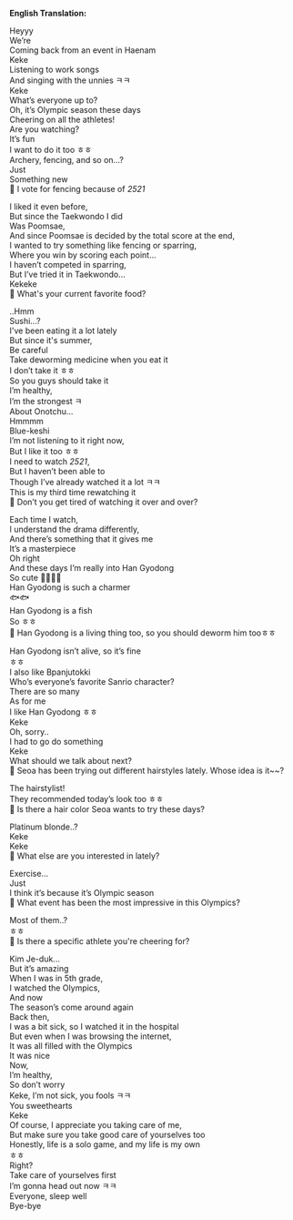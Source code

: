 **English Translation:**

Heyyy  
We’re  
Coming back from an event in Haenam  
Keke  
Listening to work songs  
And singing with the unnies ㅋㅋ  
Keke  
What’s everyone up to?  
Oh, it’s Olympic season these days  
Cheering on all the athletes!  
Are you watching?  
It’s fun  
I want to do it too ㅎㅎ  
Archery, fencing, and so on...?  
Just  
Something new  
🌊 I vote for fencing because of *2521*

I liked it even before,  
But since the Taekwondo I did  
Was Poomsae,  
And since Poomsae is decided by the total score at the end,  
I wanted to try something like fencing or sparring,  
Where you win by scoring each point...  
I haven’t competed in sparring,  
But I’ve tried it in Taekwondo...  
Kekeke  
🌊 What's your current favorite food?

..Hmm  
Sushi...?  
I've been eating it a lot lately  
But since it's summer,  
Be careful  
Take deworming medicine when you eat it  
I don’t take it ㅎㅎ  
So you guys should take it  
I’m healthy,  
I’m the strongest ㅋ  
About Onotchu...  
Hmmmm  
Blue-keshi  
I’m not listening to it right now,  
But I like it too ㅎㅎ  
I need to watch *2521*,  
But I haven’t been able to  
Though I’ve already watched it a lot ㅋㅋ  
This is my third time rewatching it  
🌊 Don’t you get tired of watching it over and over?

Each time I watch,  
I understand the drama differently,  
And there’s something that it gives me  
It’s a masterpiece  
Oh right  
And these days I’m really into Han Gyodong  
So cute 🥺🥺💓💓  
Han Gyodong is such a charmer  
🐟🐟  
Han Gyodong is a fish  
So ㅎㅎ  
🌊 Han Gyodong is a living thing too, so you should deworm him tooㅎㅎ

Han Gyodong isn’t alive, so it’s fine  
ㅎㅎ  
I also like Bpanjutokki  
Who’s everyone’s favorite Sanrio character?  
There are so many  
As for me  
I like Han Gyodong ㅎㅎ  
Keke  
Oh, sorry..  
I had to go do something  
Keke  
What should we talk about next?  
🌊 Seoa has been trying out different hairstyles lately. Whose idea is it~~?

The hairstylist!  
They recommended today’s look too ㅎㅎ  
🌊 Is there a hair color Seoa wants to try these days?

Platinum blonde..?  
Keke  
Keke  
🌊 What else are you interested in lately?

Exercise...  
Just  
I think it’s because it’s Olympic season  
🌊 What event has been the most impressive in this Olympics?

Most of them..?  
ㅎㅎ  
🌊 Is there a specific athlete you're cheering for?

Kim Je-duk...  
But it’s amazing  
When I was in 5th grade,  
I watched the Olympics,  
And now  
The season’s come around again  
Back then,  
I was a bit sick, so I watched it in the hospital  
But even when I was browsing the internet,  
It was all filled with the Olympics  
It was nice  
Now,  
I’m healthy,  
So don’t worry  
Keke, I’m not sick, you fools ㅋㅋ  
You sweethearts  
Keke  
Of course, I appreciate you taking care of me,  
But make sure you take good care of yourselves too  
Honestly, life is a solo game, and my life is my own  
ㅎㅎ  
Right?  
Take care of yourselves first  
I’m gonna head out now ㅋㅋ  
Everyone, sleep well  
Bye-bye